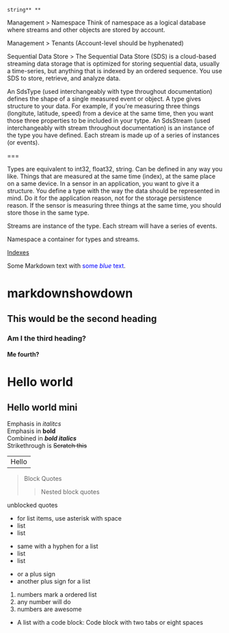 ``string** **``

Management > Namespace
Think of namespace as a logical database where streams and other objects are stored by account.

Management > Tenants
(Account-level should be hyphenated)

Sequential Data Store >
The Sequential Data Store (SDS) is a cloud-based streaming data storage that is optimized for storing sequential data, usually a time-series, but anything that is indexed by an ordered sequence. You use SDS to store, retrieve, and analyze data. 

An SdsType (used interchangeably with type throughout documentation) defines the shape of a single measured event or object. A type gives structure to your data. For example, if you're measuring three things (longitute, latitude, speed) from a device at the same time, then you want those three properties to be included in your tytpe. An SdsStream (used interchangeably with stream throughout documentation) is an instance of the type you have defined. Each stream is made up of a series of instances (or events). 


===

Types are equivalent to int32, float32, string. Can be defined in any way you like. Things that are measured at the same time (index), at the same place on a same device. In a sensor in an application, you want to give it a structure. You define a type with the way the data should be represented in mind. Do it for the application reason, not for the storage persistence reason. If the sensor is measuring three things at the same time, you should store those in the same type. 

Streams are instance of the type. Each stream will have a series of events. 

Namespace a container for types and streams. 

 [Indexes](xref:sdsIndexes)


Some Markdown text with <span style="color:blue">some *blue* text</span>.

# markdownshowdown
## This would be the second heading
### Am I the third heading?
#### Me fourth?
Hello world
===========
Hello world mini
-----------------
Emphasis in *italitcs*  
Emphasis in **bold**  
Combined in **_bold italics_**  
Strikethrough is ~~Scratch this~~  

<table>
  <tr>
    <td>Hello</td>
  </tr>
  <table>
    
>Block Quotes
>> Nested block quotes

unblocked
quotes

* for list items, use asterisk with space
* list
* list

- same with a hyphen for a list
- list
- list

+ or a plus sign
+ another plus sign for a list

1. numbers mark a ordered list
1. any number will do
1. numbers are awesome

* A list with a code block:
    Code block with two tabs or eight spaces
